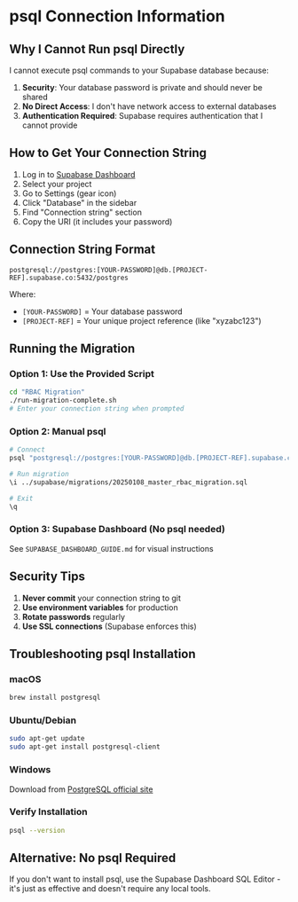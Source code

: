 # psql Connection Information

## Why I Cannot Run psql Directly

I cannot execute psql commands to your Supabase database because:

1. **Security**: Your database password is private and should never be shared
2. **No Direct Access**: I don't have network access to external databases
3. **Authentication Required**: Supabase requires authentication that I cannot provide

## How to Get Your Connection String

1. Log in to [Supabase Dashboard](https://app.supabase.com)
2. Select your project
3. Go to Settings (gear icon)
4. Click "Database" in the sidebar
5. Find "Connection string" section
6. Copy the URI (it includes your password)

## Connection String Format

```
postgresql://postgres:[YOUR-PASSWORD]@db.[PROJECT-REF].supabase.co:5432/postgres
```

Where:
- `[YOUR-PASSWORD]` = Your database password
- `[PROJECT-REF]` = Your unique project reference (like "xyzabc123")

## Running the Migration

### Option 1: Use the Provided Script
```bash
cd "RBAC Migration"
./run-migration-complete.sh
# Enter your connection string when prompted
```

### Option 2: Manual psql
```bash
# Connect
psql "postgresql://postgres:[YOUR-PASSWORD]@db.[PROJECT-REF].supabase.co:5432/postgres"

# Run migration
\i ../supabase/migrations/20250108_master_rbac_migration.sql

# Exit
\q
```

### Option 3: Supabase Dashboard (No psql needed)
See `SUPABASE_DASHBOARD_GUIDE.md` for visual instructions

## Security Tips

1. **Never commit** your connection string to git
2. **Use environment variables** for production
3. **Rotate passwords** regularly
4. **Use SSL connections** (Supabase enforces this)

## Troubleshooting psql Installation

### macOS
```bash
brew install postgresql
```

### Ubuntu/Debian
```bash
sudo apt-get update
sudo apt-get install postgresql-client
```

### Windows
Download from [PostgreSQL official site](https://www.postgresql.org/download/windows/)

### Verify Installation
```bash
psql --version
```

## Alternative: No psql Required

If you don't want to install psql, use the Supabase Dashboard SQL Editor - it's just as effective and doesn't require any local tools.